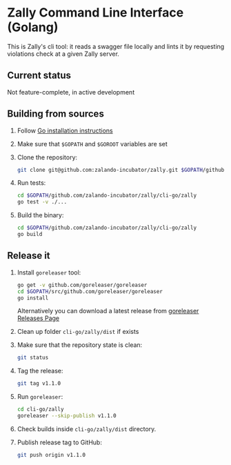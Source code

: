 # Zally Command Line Interface (Golang)

This is Zally's cli tool: it reads a swagger file locally and lints it by
requesting violations check at a given Zally server.

## Current status

Not feature-complete, in active development

## Building from sources

1. Follow [Go installation instructions](https://golang.org/doc/install)

1. Make sure that `$GOPATH` and `$GOROOT` variables are set

1. Clone the repository:

    ```bash
    git clone git@github.com:zalando-incubator/zally.git $GOPATH/github.com/zalando-incubator/zally
    ``` 

1. Run tests:

    ```bash
    cd $GOPATH/github.com/zalando-incubator/zally/cli-go/zally
    go test -v ./...
    ```

1. Build the binary:

    ```bash
    cd $GOPATH/github.com/zalando-incubator/zally/cli-go/zally
    go build
    ```

## Release it

1. Install `goreleaser` tool:

    ```bash
    go get -v github.com/goreleaser/goreleaser
    cd $GOPATH/src/github.com/goreleaser/goreleaser
    go install
    ```

    Alternatively you can download a latest release from [goreleaser Releases Page](https://github.com/goreleaser/goreleaser/releases)

1. Clean up folder `cli-go/zally/dist` if exists

1. Make sure that the repository state is clean:

    ```bash
    git status
    ```

1. Tag the release:

    ```bash
    git tag v1.1.0
    ```

1. Run `goreleaser`:

    ```bash
    cd cli-go/zally
    goreleaser --skip-publish v1.1.0
    ```

1. Check builds inside `cli-go/zally/dist` directory.

1. Publish release tag to GitHub:

    ```bash
    git push origin v1.1.0
    ```
